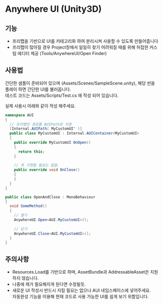 # Anywhere UI (Unity3D)
## 기능
* 프리팹을 기반으로 UI를 카테고리화 하여 분리시켜 사용할 수 있도록 만들어줍니다
* 프리팹이 많아질 경우 Project창에서 일일히 찾기 어려워질 때를 위해 허접한 커스텀 에디터 제공 (Tools/AnywhereUI/Open Finder)

## 사용법
간단한 샘플이 준비되어 있으며 (Assets/Scenes/SampleScene.unity), 해당 씬을 플레이 하면 간단한 UI를 불러옵니다.  
테스트 코드는 Assets/Scripts/Test.cs 에 작성 되어 있습니다.  

실제 사용시 아래와 같이 작성 해주세요.  
```C#
namespace AUI
{
  // 프리팹의 경로를 AUIPath로 지정
  [Internal.AUIPath( MyCustomUI" )]
  public class MyCustomUI : Internal.AUIContainer<MyCustomUI>
  {
    public override MyCustomUI OnOpen()
    {
      return this;
    }
    
    // 꼭 구현할 필요는 없음.
    public override void OnClose()
    {
    }
  }
}

public class OpenAndClose : MonoBehaviour
{
  void SomeMethod()
  {
    // 열기
    AnywhereUI.Open<AUI.MyCustomUI>();
    
    // 닫기
    AnywhereUI.Close<AUI.MyCustomUI>();
  }
}
```

## 주의사항
* Resources.Load를 기반으로 하며, AssetBundle과 AddressableAsset은 지원하지 않습니다.   
* 나중에 제가 필요해지게 된다면 수정될듯.
* 새로운 UI 작성시 반드시 지킬 필요는 없으나 AUI 네임스페이스에 넣어주세요.  
자동완성 기능을 이용해 현재 코드로 사용 가능한 UI를 쉽게 보기 위함입니다.
